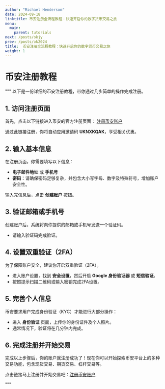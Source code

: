 ```yaml
---
author: "Michael Henderson"
date: 2024-09-18
linktitle: 币安注册全流程教程：快速开启你的数字货币交易之旅
menu:
  main:
    parent: tutorials
next: /posts/okjy
prev: /posts/ok2024
title:  币安注册全流程教程：快速开启你的数字货币交易之旅
weight: 1
---
```




# 币安注册教程
"""
以下是一份详细的币安注册教程，带你通过几步简单的操作完成注册。

## 1. 访问注册页面

首先，点击以下链接进入币安的官方注册页面：
[注册币安账户](https://www.binance.com/join?ref=UKNXKQAK)

通过此链接注册，你将自动应用邀请码 **UKNXKQAK**，享受相关优惠。

## 2. 输入基本信息

在注册页面，你需要填写以下信息：
- **电子邮件地址** 或 **手机号**
- **密码**：请确保密码足够复杂，并包含大小写字母、数字及特殊符号，增加账户安全性。

输入完信息后，点击 **创建账户** 按钮。

## 3. 验证邮箱或手机号

创建账户后，系统将向你提供的邮箱或手机号发送一个验证码。
- 请输入验证码完成验证。

## 4. 设置双重验证（2FA）

为了保障账户安全，建议你开启双重验证（2FA）。
- 进入账户设置，找到 **安全设置**，然后开启 **Google 身份验证器** 或 **短信验证**。
- 按照提示扫描二维码或输入密钥完成2FA设置。

## 5. 完善个人信息

币安要求用户完成身份验证（KYC）才能进行大部分操作：
- 进入 **身份验证** 页面，上传你的身份证件及个人照片。
- 通常情况下，验证将在几分钟内完成。

## 6. 完成注册并开始交易

完成以上步骤后，你的账户就注册成功了！现在你可以开始探索币安平台上的多种交易功能，包含现货交易、期货交易、杠杆交易等。

点击链接马上注册并开始交易吧：[注册币安账户](https://www.binance.com/join?ref=UKNXKQAK)

"""
